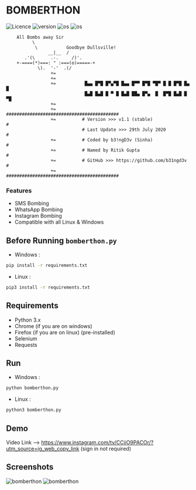 # BOMBERTHON
![Licence](https://img.shields.io/github/license/b31ngd3v/bomberthon)
![version](https://img.shields.io/static/v1?label=version&message=v1.1-stable&color=brightgreen)
![os](https://img.shields.io/static/v1?label=os%20support&message=linux&color=blue)
![os](https://img.shields.io/static/v1?label=os%20support&message=linux&color=blue)


```
    All Bombs away Sir
          \
           \           Goodbye Dullsville!
                __|__  /
       .'(\      .-.     /)'.
    +-====(*)===: " :===(o)=====-+
            \).  '-'  .(/                            
                 +=
                 +=
                 +=           █▄▄ █▀█ █▀▄▀█ █▄▄ █▀▀ █▀█ ▀█▀ █ █ █▀█ █▄ █
                              █▄█ █▄█ █ ▀ █ █▄█ ██▄ █▀▄  █  █▀█ █▄█ █ ▀█
                 += 
                 +=          ###########################################
                 +=          # Version >>> v1.1 (stable)               #
                             # Last Update >>> 29th July 2020          #
                 +=          # Coded by b3!ngD3v (Sinha)               #
                 +=          # Named by Ritik Gupta                    #
                 +=          # GitHub >>> https://github.com/b31ngd3v  #
                 +=          ###########################################
```

### Features

- SMS Bombing
- WhatsApp Bombing
- Instagram Bombing
- Compatible with all Linux & Windows

## Before Running `bomberthon.py`


* Windows :

```bash
pip install -r requirements.txt

```
* Linux :

```bash
pip3 install -r requirements.txt
```

## Requirements

*  Python 3.x
* Chrome (if you are on windows)
* Firefox (if you are on linux) (pre-installed)
* Selenium
* Requests


## Run

* Windows :

```bash
python bomberthon.py
```
* Linux :

```bash
python3 bomberthon.py
```

## Demo

Video Link --> https://www.instagram.com/tv/CCiiO9PACOr/?utm_source=ig_web_copy_link (sign in not required)


## Screenshots

<a><img src="https://github.com/b31ngD3v/bomberthon/blob/master/screenshots/Capture.PNG?raw=true" alt="bomberthon"/></a>
<a><img src="https://raw.githubusercontent.com/b31ngD3v/bomberthon/master/screenshots/Screenshot%20at%202020-07-29%2001-38-23.png" alt="bomberthon"/></a>

